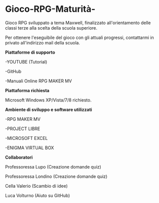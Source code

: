 # Gioco-RPG-Maturità-

Gioco RPG sviluppato a tema Maxwell, finalizzato all'orientamento delle classi terze alla scelta della scuola superiore.

Per ottenere l'eseguibile del gioco con gli attuali progressi, contattarmi in privato all'indirizzo mail della scuola.


**Piattaforme di supporto**

-YOUTUBE (Tutorial)

-GitHub

-Manuali Online RPG MAKER MV


**Piattaforma richiesta**

Microsoft Windows XP/Vista/7/8 richiesto.



**Ambiente di sviluppo e software utilizzati**

-RPG MAKER MV

-PROJECT LIBRE

-MICROSOFT EXCEL

-ENIGMA VIRTUAL BOX



**Collaboratori** 

Professoressa Lupo (Creazione domande quiz)

Professoressa Londino (Creazione domande quiz)

Cella Valerio (Scambio di idee)
 
Luca Volturno (Aiuto su GitHub)



